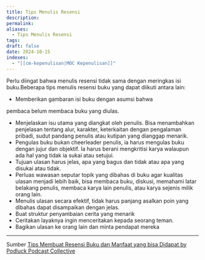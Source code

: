 ```yaml
---
title: Tips Menulis Resensi
description: 
permalink: 
aliases:
  - Tips Menulis Resensi
tags: 
draft: false
date: 2024-10-15
indexes:
  - "[[cm-kepenulisan|MOC Kepenulisan]]"
---
```

Perlu diingat bahwa menulis resensi tidak sama dengan meringkas isi buku.Beberapa tips menulis resensi buku yang dapat diikuti antara lain:
- Memberikan gambaran isi buku dengan asumsi bahwa 


pembaca belum membaca buku yang diulas.
- Menjelaskan isu utama yang diangkat oleh penulis. Bisa menambahkan penjelasan tentang alur, karakter, keterkaitan dengan pengalaman pribadi, sudut pandang penulis atau kutipan yang dianggap menarik.
- Pengulas buku bukan cheerleader penulis, ia harus mengulas buku dengan jujur dan objektif. Ia harus berani mengkritisi karya walaupun ada hal yang tidak ia sukai atau setujui.
- Tujuan ulasan harus jelas, apa yang bagus dan tidak atau apa yang disukai atau tidak.
- Perluas wawasan seputar topik yang dibahas di buku agar kualitas ulasan menjadi lebih baik, bisa membaca buku, diskusi, memahami latar belakang penulis, membaca karya lain penulis, atau karya sejenis milik orang lain.
- Menulis ulasan secara efektif, tidak harus panjang asalkan poin yang dibahas dapat disampaikan dengan jelas.
- Buat struktur penyambaian cerita yang menarik
- Ceritakan layaknya ingin menceritakan kepada seorang teman.
- Bagikan ulasan ke orang lain dan minta pendapat mereka



---
Sumber [Tips Membuat Resensi Buku dan Manfaat yang bisa Didapat by Podluck Podcast Collective](https://youtu.be/_iO306XuKpI)
